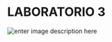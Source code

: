 # LABORATORIO 3

![enter image description here](https://www.ampgn.com.ar/images/UNIVERSIDAD-PASCAL.png)
